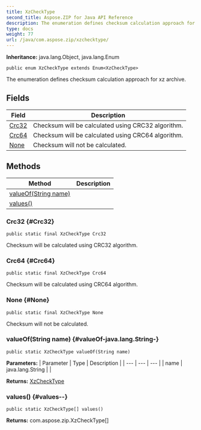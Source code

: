```yaml
---
title: XzCheckType
second_title: Aspose.ZIP for Java API Reference
description: The enumeration defines checksum calculation approach for xz archive.
type: docs
weight: 77
url: /java/com.aspose.zip/xzchecktype/
---
```


**Inheritance:**
java.lang.Object, java.lang.Enum
```
public enum XzCheckType extends Enum<XzCheckType>
```

The enumeration defines checksum calculation approach for xz archive.
## Fields

| Field | Description |
| --- | --- |
| [Crc32](#Crc32) | Checksum will be calculated using CRC32 algorithm. |
| [Crc64](#Crc64) | Checksum will be calculated using CRC64 algorithm. |
| [None](#None) | Checksum will not be calculated. |
## Methods

| Method | Description |
| --- | --- |
| [valueOf(String name)](#valueOf-java.lang.String-) |  |
| [values()](#values--) |  |
### Crc32 {#Crc32}
```
public static final XzCheckType Crc32
```


Checksum will be calculated using CRC32 algorithm.

### Crc64 {#Crc64}
```
public static final XzCheckType Crc64
```


Checksum will be calculated using CRC64 algorithm.

### None {#None}
```
public static final XzCheckType None
```


Checksum will not be calculated.

### valueOf(String name) {#valueOf-java.lang.String-}
```
public static XzCheckType valueOf(String name)
```




**Parameters:**
| Parameter | Type | Description |
| --- | --- | --- |
| name | java.lang.String |  |

**Returns:**
[XzCheckType](../../com.aspose.zip/xzchecktype)
### values() {#values--}
```
public static XzCheckType[] values()
```




**Returns:**
com.aspose.zip.XzCheckType[]
